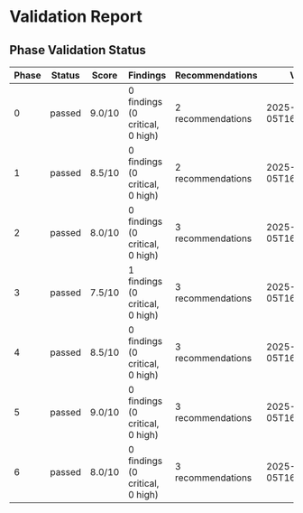 # Validation Report

## Phase Validation Status

| Phase | Status | Score | Findings | Recommendations | Validated At |
|-------|--------|-------|----------|-----------------|--------------|
| 0 | passed | 9.0/10 | 0 findings (0 critical, 0 high) | 2 recommendations | 2025-10-05T16:53:23.728244Z |
| 1 | passed | 8.5/10 | 0 findings (0 critical, 0 high) | 2 recommendations | 2025-10-05T16:53:26.731136Z |
| 2 | passed | 8.0/10 | 0 findings (0 critical, 0 high) | 3 recommendations | 2025-10-05T16:53:28.755957Z |
| 3 | passed | 7.5/10 | 1 findings (0 critical, 0 high) | 3 recommendations | 2025-10-05T16:53:33.764874Z |
| 4 | passed | 8.5/10 | 0 findings (0 critical, 0 high) | 3 recommendations | 2025-10-05T16:53:36.773333Z |
| 5 | passed | 9.0/10 | 0 findings (0 critical, 0 high) | 3 recommendations | 2025-10-05T16:53:38.776747Z |
| 6 | passed | 8.0/10 | 0 findings (0 critical, 0 high) | 3 recommendations | 2025-10-05T16:53:42.807565Z |
